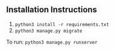 ## Installation Instructions
1. `python3 install -r requirements.txt`
2. `python3 manage.py migrate`
   
To run:
`python3 manage.py runserver`